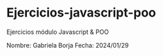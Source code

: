 # Ejercicios-javascript-poo
Ejercicios módulo Javascript &amp; POO

Nombre: Gabriela Borja
Fecha: 2024/01/29
